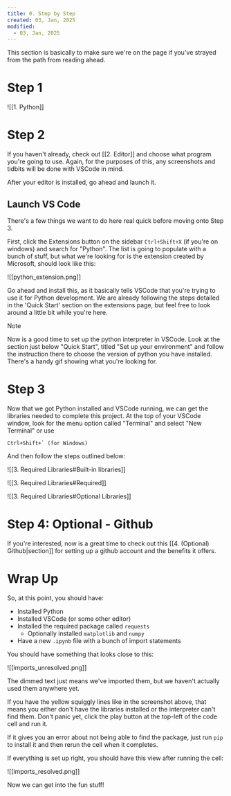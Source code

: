 ```yaml
---
title: 0. Step by Step
created: 03, Jan, 2025
modified:
  - 03, Jan, 2025
---
```


This section is basically to make sure we're on the page if you've strayed from the path from reading ahead.

# Step 1

![[1. Python]]

# Step 2

If you haven't already, check out [[2. Editor]] and choose what program you're going to use. Again, for the purposes of this, any screenshots and tidbits will be done with VSCode in mind.

After your editor is installed, go ahead and launch it.

## Launch VS Code

There's a few things we want to do here real quick before moving onto Step 3.

First, click the Extensions button on the sidebar `Ctrl+Shift+X` (if you're on windows) and search for "Python". The list is going to populate with a bunch of stuff, but what we're looking for is the extension created by Microsoft, should look like this:

![[python_extension.png]]

Go ahead and install this, as it basically tells VSCode that you're trying to use it for Python development. We are already following the steps detailed in the 'Quick Start' section on the extensions page, but feel free to look around a little bit while you're here.

> [!note]
> Now is a good time to set up the python interpreter in VSCode. Look at the section just below "Quick Start", titled "Set up your environment" and follow the instruction there to choose the version of python you have installed. There's a handy gif showing what you're looking for.

# Step 3

Now that we got Python installed and VSCode running, we can get the libraries needed to complete this project. At the top of your VSCode window, look for the menu option called "Terminal" and select "New Terminal" or use 

```
Ctrl+Shift+` (for Windows)
```

And then follow the steps outlined below:

![[3. Required Libraries#Built-in libraries]]

![[3. Required Libraries#Required]]

![[3. Required Libraries#Optional Libraries]]

# Step 4: Optional - Github

If you're interested, now is a great time to check out this [[4. (Optional) Github|section]] for setting up a github account and the benefits it offers.

# Wrap Up

So, at this point, you should have:

- Installed Python
- Installed VSCode (or some other editor)
- Installed the required package called `requests`
	- Optionally installed `matplotlib` and `numpy`
- Have a new `.ipynb` file with a bunch of import statements

You should have something that looks close to this:

![[imports_unresolved.png]]

The dimmed text just means we've imported them, but we haven't actually used them anywhere yet.

If you have the yellow squiggly lines like in the screenshot above, that means you either don't have the libraries installed or the interpreter can't find them. Don't panic yet, click the play button at the top-left of the code cell and run it.

If it gives you an error about not being able to find the package, just run `pip` to install it and then rerun the cell when it completes.

If everything is set up right, you should have this view after running the cell:

![[imports_resolved.png]]

Now we can get into the fun stuff!